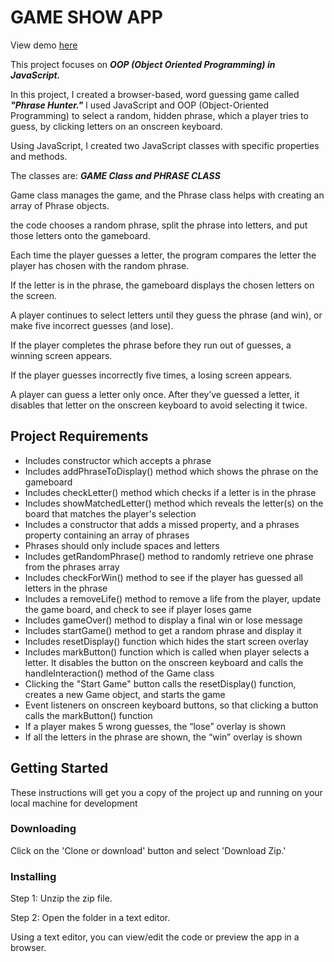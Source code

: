 # GAME SHOW APP

View demo [here](https://epaitoo.github.io/game-show-app/)

This project focuses on ***OOP (Object Oriented Programming) in JavaScript.***

In this project, I created a browser-based, word guessing game called ***"Phrase Hunter."*** 
I used JavaScript and OOP (Object-Oriented Programming) to select a random, hidden phrase, which a player tries to guess, by clicking letters on an onscreen keyboard.

Using JavaScript, I created two JavaScript classes with specific properties and methods.

The classes are: ***GAME Class and PHRASE CLASS***

Game class manages the game, and the Phrase class helps with creating an array of Phrase objects.

the code chooses a random phrase, split the phrase into letters, and put those letters onto the gameboard.

Each time the player guesses a letter, the program compares the letter the player has chosen with the random phrase.

If the letter is in the phrase, the gameboard displays the chosen letters on the screen.

A player continues to select letters until they guess the phrase (and win), or make five incorrect guesses (and lose).

If the player completes the phrase before they run out of guesses, a winning screen appears. 

If the player guesses incorrectly five times, a losing screen appears.

A player can guess a letter only once. After they’ve guessed a letter, it disables that letter on the onscreen keyboard to avoid selecting it twice.


## **Project Requirements**

* Includes constructor which accepts a phrase
* Includes addPhraseToDisplay() method which shows the phrase on the gameboard
* Includes checkLetter() method which checks if a letter is in the phrase
* Includes showMatchedLetter() method which reveals the letter(s) on the board that matches the player's selection
* Includes a constructor that adds a missed property, and a phrases property containing an array of phrases
* Phrases should only include spaces and letters
* Includes getRandomPhrase() method to randomly retrieve one phrase from the phrases array
* Includes checkForWin() method to see if the player has guessed all letters in the phrase
* Includes a removeLife() method to remove a life from the player, update the game board, and check to see if player loses game
* Includes gameOver() method to display a final win or lose message
* Includes startGame() method to get a random phrase and display it
* Includes resetDisplay() function which hides the start screen overlay
* Includes markButton() function which is called when player selects a letter. It disables the button on the onscreen keyboard and calls the  handleInteraction() method of the Game class
* Clicking the "Start Game" button calls the resetDisplay() function, creates a new Game object, and starts the game
* Event listeners on onscreen keyboard buttons, so that clicking a button calls the markButton() function
* If a player makes 5 wrong guesses, the “lose” overlay is shown
* If all the letters in the phrase are shown, the “win” overlay is shown


## Getting Started

These instructions will get you a copy of the project up and running on your local machine for development

### Downloading

Click on the 'Clone or download' button and select 'Download Zip.'

### Installing

Step 1: Unzip the zip file.

Step 2: Open the folder in a text editor.

Using a text editor, you can view/edit the code or preview the app in a browser.
